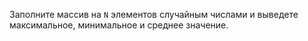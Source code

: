 Заполните массив на `N` элементов случайным числами и выведете максимальное, минимальное и среднее значение.